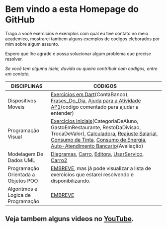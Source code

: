 # Bem vindo a esta Homepage do GitHub

Trago a você exercicios e exemplos com qual eu tive contato no meio academico, mostrarei tambem alguns exemplos de codigos eleborados por mim sobre algum assunto.

Espero que lhe agrade e possa solucionar algum problema que precise resolver.

_Se você tem alguma ideia, duvida ou queira contribuir com codigos, entre em contato._

DISCIPLINAS                        | CODIGOS
-----------------------------------|-----------------------------------------------
Dispositivos Moveis                | [Exercicios em Dart](https://github.com/wizardigor/DispositivosMoveis-Exercicios-Dart)(ContaBanco), [Frases_Do_Dia](https://github.com/wizardigor/DispositivosMoveis-Exercicios-Dart/blob/master/Frases_Do_Dia2.dart), [Ajuda para a Atividade AP1](https://github.com/wizardigor/DispositivosMoveis-Exercicios-Dart/blob/master/codigo.txt)(codigo comentado para ajudar a entender)
Programação Visual                 | [Exercicios Iniciais](https://github.com/wizardigor/ExerciosIiciais.git)(CategoriaDeAluno, GastoEmRestaurante, RestoDaDivisao, TrocaDeValor), [Calculadora](https://github.com/wizardigor/Calculadora2), [Reajuste Salarial](https://github.com/wizardigor/Reajustesalarial), [Consumo de Tinta](https://github.com/wizardigor/ConsumoDeTinta), [Consumo de Energia](https://github.com/wizardigor/ConsumoDeEnergia), [Auto-Atendimento Bancario](https://github.com/wizardigor/AutoAtendimentoBancario)(Avaliação)
Modelagem De Dados UML             | [Diagramas](https://github.com/wizardigor/CodigosCpp/tree/master/Diagrama%20de%20inplanta%C3%A7%C3%A3o), [Carro](https://github.com/wizardigor/CodigosCpp/blob/master/Carro.cpp), [Editora](https://github.com/wizardigor/CodigosCpp/blob/master/Editora.cpp), [UsarServiço](https://github.com/wizardigor/CodigosCpp/blob/master/UsarServico.cpp), [Carro2](https://github.com/wizardigor/CodigosCpp/tree/master/Carro2)
Programação Orientada a Objetos POO | [EMBREVE](https://github.com/wizardigor/POO/https://github.com/wizardigor/CodigosCpp/tree/master/Carro2/master/lista-de-exercicios-1.pdf), mas já pode visualizar a lista de exercicios que estarei resolvendo e disponibilizando.
Algoritmos e Logica de Programação | [EMBREVE](Pagina2.md)

##  Veja tambem alguns videos no [YouTube](https://www.youtube.com/channel/UCDfKJZnzItY6AyUzDCv9rtw).
